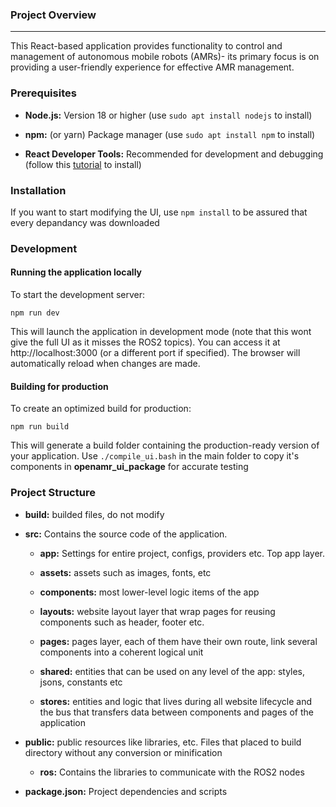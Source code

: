 
### Project Overview
---------

This React-based application provides functionality to control and management of autonomous mobile robots (AMRs)- its primary focus is on providing a user-friendly experience for effective AMR management.

### Prerequisites

*   **Node.js:** Version 18 or higher (use ```sudo apt install nodejs``` to install)
    
*   **npm:** (or yarn) Package manager (use ```sudo apt install npm``` to install)
    
*   **React Developer Tools:** Recommended for development and debugging (follow this [tutorial](https://react.dev/learn/react-developer-tools) to install)
    

### Installation
If you want to start modifying the UI, use ```npm install``` to be assured that every depandancy was downloaded

### Development

#### Running the application locally

To start the development server:

    npm run dev  

This will launch the application in development mode (note that this wont give the full UI as it misses the ROS2 topics). You can access it at http://localhost:3000 (or a different port if specified). The browser will automatically reload when changes are made.

#### Building for production

To create an optimized build for production:

    npm run build  

This will generate a build folder containing the production-ready version of your application. Use ```./compile_ui.bash``` in the main folder to copy it's components in **openamr_ui_package** for accurate testing

### Project Structure

*   **build:** builded files, do not modify

*   **src:** Contains the source code of the application.
    
    *   **app:** Settings for entire project, configs, providers etc. Top app layer.
    
    *   **assets:** assets such as images, fonts, etc
    
    *   **components:** most lower-level logic items of the app
        
    *   **layouts:** website layout layer that wrap pages for reusing components such as header, footer etc.
        
    *   **pages:** pages layer, each of them have their own route, link several components into a coherent logical unit
        
    *   **shared:** entities that can be used on any level of the app: styles, jsons, constants etc
        
    *   **stores:** entities and logic that lives during all website lifecycle and the bus that transfers data between components and pages of the application
        
*   **public:** public resources like libraries, etc. Files that placed to build directory without any conversion or minification
  
    *   **ros:** Contains the libraries to communicate with the ROS2 nodes
    
*   **package.json:** Project dependencies and scripts
    

